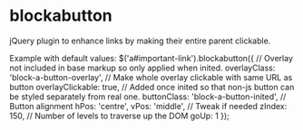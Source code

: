 blockabutton
============

jQuery plugin to enhance links by making their entire parent clickable.

Example with default values:
    $('a#important-link').blockabutton({
        // Overlay not included in base markup so only applied when inited.
        overlayClass: 'block-a-button-overlay',
        // Make whole overlay clickable with same URL as button
        overlayClickable: true,
        // Added once inited so that non-js button can be styled separately from real one.
        buttonClass: 'block-a-button-inited',
        // Button alignment
        hPos: 'centre',
        vPos: 'middle',
        // Tweak if needed
        zIndex: 150,
        // Number of levels to traverse up the DOM
        goUp: 1
    });

